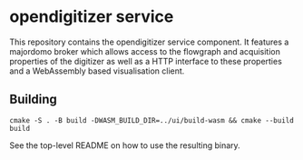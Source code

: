 # opendigitizer service

This repository contains the opendigitizer service component.
It features a majordomo broker which allows access to the flowgraph and acquisition properties of the digitizer as well
as a HTTP interface to these properties and a WebAssembly based visualisation client.

## Building

```shell
cmake -S . -B build -DWASM_BUILD_DIR=../ui/build-wasm && cmake --build build
```

See the top-level README on how to use the resulting binary.